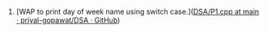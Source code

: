 1. [WAP to print day of week name using switch case.]([DSA/P1.cpp at main · priyal-gopawat/DSA · GitHub](https://github.com/priyal-gopawat/DSA/blob/main/WarmUp/P1.cpp))


